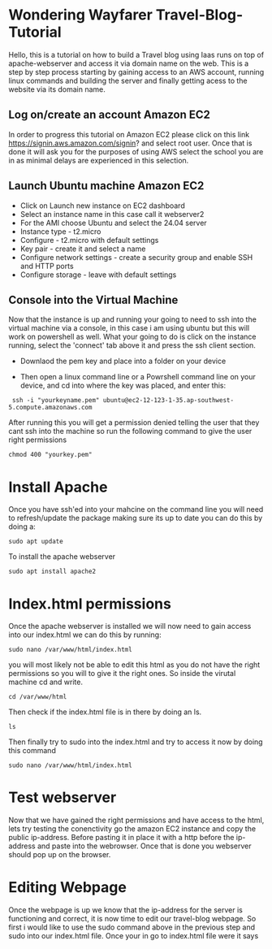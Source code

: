 
# Wondering Wayfarer Travel-Blog-Tutorial



Hello, this is a tutorial on how to build a Travel blog using Iaas runs on top of apache-webserver and access it via domain name on the web. This is a step by step process starting by gaining access to an AWS account, running linux commands and building the server and finally getting acess to the website via its domain name.


## Log on/create an account Amazon EC2
In order to progress this tutorial on Amazon EC2 please click on this link https://signin.aws.amazon.com/signin? and select root user.
Once that is done it will ask you for the purposes of using AWS select the school you are in as minimal delays are experienced in this selection.

## Launch Ubuntu machine Amazon EC2
* Click on Launch new instance on EC2 dashboard
* Select an instance name in this case call it webserver2
* For the AMI choose Ubuntu and select the 24.04 server
* Instance type -  t2.micro
* Configure -  t2.micro with default settings
* Key pair -  create it and select a name
* Configure network settings - create a security group and enable SSH and HTTP ports
* Configure storage - leave with default settings

## Console into the Virtual Machine
Now that the instance is up and running your going to need to ssh into the virtual machine via a console, in this case i am using ubuntu but this will work on powershell as well. What your going to do is click on the instance running, select the 'connect' tab above it and press the ssh client section. 

* Downlaod the pem key and place into a folder on your device

* Then open a linux command line or a Powrshell command line on your device, and cd into where the key was placed, and enter this:
```
 ssh -i "yourkeyname.pem" ubuntu@ec2-12-123-1-35.ap-southwest-5.compute.amazonaws.com
```
After running this you will get a permission denied telling the user that they cant ssh into the machine so run the following command to give the user right permissions

```
chmod 400 "yourkey.pem"
```

# Install Apache #

Once you have ssh'ed into your mahcine on the command line you will need to refresh/update the package making sure its up to date you can do this by doing a:

```
sudo apt update
```
To install the apache webserver
```
sudo apt install apache2
```

# Index.html permissions
Once the apache webserver is installed we will now need to gain access into our index.html we can do this by running:
```
sudo nano /var/www/html/index.html
```
you will most likely not be able to edit this html as you do not have the right permissions so you will to give it the right ones. So inside the virutal machine cd and write. 

```
cd /var/www/html
```
Then check if the index.html file is in there by doing an ls.
```
ls
```
Then finally try to sudo into the index.html and try to access it now by doing this command
```
sudo nano /var/www/html/index.html
```
# Test webserver
Now that we have gained the right permissions and have access to the html, lets try testing the conenctivity go the amazon EC2 instance and copy the public ip-address. Before pasting it in place it with a http before the ip-address and paste into the webrowser. Once that is done you webserver should pop up on the browser.


# Editing Webpage
Once the webpage is up we know that the ip-address for the server is functioning and correct, it is now time to edit our travel-blog webpage. So first i would like to use the sudo command above in the previous step and sudo into our index.html file. Once your in go to index.html file were it says <title> place in the title of your webpage in this case lets call it "Wondering Wayfarer's" and shoud look like this down below

![image](https://github.com/user-attachments/assets/71cb256b-de8b-4f37-896b-e64408c74854)

Once thats done you want to also add a heading for what your travel blog is about and based on by changing the <h1> header to "Mongolia". Then after thats done you need to also change the colour and add a description about your blog. This can be done by altering the <body style= to "background-colour: lightblue">. And for the description go to were it says <div class= put in "description"> and write the information in the code block. It should look like this down below.

![image](https://github.com/user-attachments/assets/2cbda9bb-fe06-4493-bf36-9687cd834cf6)














# Linking the Domain name 

We now can access our webpage via the ip-address of the vm, but we now would like to link our virtual machine in the cloud with DNS so follow these steps below.

* Go AWS ec2 dashboard and look for route 53 which is used to register domain names
* Then go to were it says register domains and select a name that is easy and simple characters from A-Z 0-9.
* Once a name is selected proceed to checkout
* Finally enter your details in the billing page, once that is complete wait until domain name is registered
* After domain name is registered go to the hosted zones tab in route 53 and click create A records make sure the TTL 300 and the domain name is pointing to your ip-address.

# SSH into the Virtual machine via the domain name

Once you have recieved your domain name go to the CLI on ubuntu and type in this command to ssh into your machine.
```
ssh -i pemkey.pem ubuntu@[yourdomain-name-goes-here.com]
```
If you successfully ssh'ed into your machine via the domain try typing https://your-domain-name.com on the URL page and see if it loads your website


# Obtaining a digital certificate via certbot
Since we got our webpage accessbile via our domain we are going to need a digital certificate for HTTPS. To do that go this page. 

```
https://certbot.eff.org/
```
And select my website is running as 'Apache' on 'Linux snap', once that is done go to your ubuntu command line and just follow the steps to the end. Now try by going to your webiste via its domain name and you should see in the URL tab a lock saying 'You are securely connected to this site Verified by: Lets encrypt'. After you have done that you should have your machien accessible via domain name and webpage running.


![image](https://github.com/user-attachments/assets/fd380adc-1495-48c5-864d-6b12cfc7fcc0)




